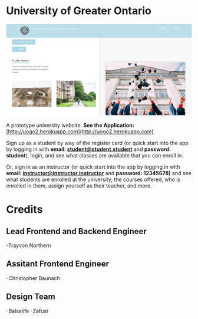 # University of Greater Ontario

![Sample Output](UOGO_screenshot.png)

A prototype university website. **See the Application:** [http://uogo2.herokuapp.com](http://uogo2.herokuapp.com)

Sign up as a student by way of the register card (or quick start into the app by logging in with **email: student@student.student** and **password: student**), login, and see what classes are available that you can enroll in. 

Or, sign in as an instructor (or quick start into the app by logging in with **email: instructor@instructor.instructor** and **password: 12345678)** and see what students are enrolled at the university, the courses offered, who is enrolled in them, assign yourself as their teacher, and more.


# Credits

## Lead Frontend and Backend Engineer
-Trayvon Northern


## Assitant Frontend Engineer
-Christopher Baunach


## Design Team
-Balsalife
-Zafusi

